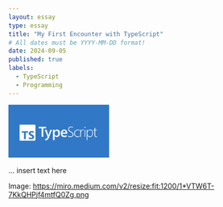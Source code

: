```yaml
---
layout: essay
type: essay
title: "My First Encounter with TypeScript"
# All dates must be YYYY-MM-DD format!
date: 2024-09-05
published: true
labels:
  - TypeScript
  - Programming
---
```


<img width="200px" class="rounded float-start pe-4" src="../img/typescript.png">

... insert text here

Image: https://miro.medium.com/v2/resize:fit:1200/1*VTW6T-7KkQHPjf4mtfQ0Zg.png
